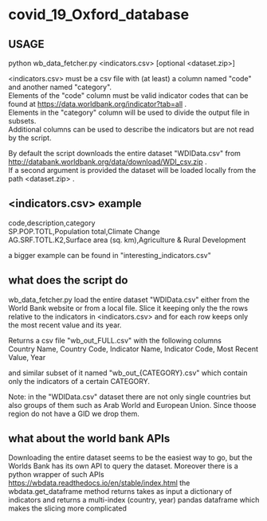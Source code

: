 # covid_19_Oxford_database

## USAGE
python wb_data_fetcher.py <indicators.csv> [optional <dataset.zip>]


<indicators.csv> must be a csv file with (at least) a column named "code" and another named "category".\
Elements of the "code" column must be valid indicator codes that can be found at https://data.worldbank.org/indicator?tab=all .\
Elements in the "category" column will be used to divide the output file in subsets.\
Additional columns can be used to describe the indicators but are not read by the script.

By default the script downloads the entire dataset "WDIData.csv" from http://databank.worldbank.org/data/download/WDI_csv.zip .\
If a second argument is provided the dataset will be loaded locally from the path <dataset.zip> .


## <indicators.csv> example

code,description,category\
SP.POP.TOTL,Population total,Climate Change\
AG.SRF.TOTL.K2,Surface area (sq. km),Agriculture & Rural Development

a bigger example can be found in "interesting_indicators.csv"

## what does the script do

wb_data_fetcher.py load the entire dataset "WDIData.csv" either from the World Bank website or from a local file.
Slice it keeping only the the rows relative to the indicators in <indicators.csv> and for each row keeps only the most recent value and its year.

Returns a csv file "wb_out_FULL.csv" with the following columns\
Country Name, Country Code, Indicator Name, Indicator Code, Most Recent Value, Year

and similar subset of it named "wb_out_{CATEGORY}.csv" which contain only the indicators of a certain CATEGORY.

Note: in the "WDIData.csv" dataset there are not only single countries but also groups of them such as Arab World and European Union. Since thoose region do not have a GID we drop them.



## what about the world bank APIs
Downloading the entire dataset seems to be the easiest way to go, but the Worlds Bank has its own API to query the dataset. Moreover there is a python wrapper of such APIs
https://wbdata.readthedocs.io/en/stable/index.html
the wbdata.get_dataframe method returns takes as input a dictionary of indicators and returns a multi-index (country, year) pandas dataframe which makes the slicing more complicated
